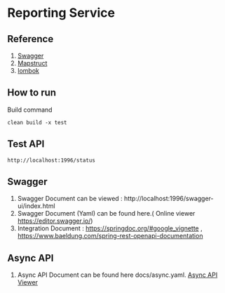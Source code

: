 # Reporting Service

## Reference 

1. [Swagger](https://www.baeldung.com/swagger-2-documentation-for-spring-rest-api)
2. [Mapstruct](https://www.baeldung.com/mapstruct)
3. [lombok](https://projectlombok.org/)

## How to run

Build command

`clean build -x test`


## Test API 

`http://localhost:1996/status`

## Swagger 

1. Swagger Document can be viewed : http://localhost:1996/swagger-ui/index.html
2. Swagger Document (Yaml) can be found here.( Online viewer https://editor.swagger.io/)
3. Integration Document : https://springdoc.org/#google_vignette , https://www.baeldung.com/spring-rest-openapi-documentation

## Async API 

1. Async API Document can be found here docs/async.yaml. [Async API Viewer](https://studio.asyncapi.com/)